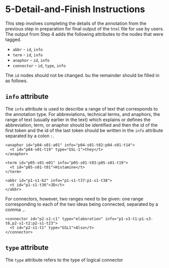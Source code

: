 # 5-Detail-and-Finish Instructions

This step involves completing the details of the annotation from the previous step in preparation for final output of the `html` file for use by users. The output from Step 4 adds the following attributes to the nodes that were tagged.

* `abbr` - `id`, `info`
* `term` - `id`, `info`
* `anaphor` - `id`, `info`
* `connector` - `id`, `type`, `info`

The `id` nodes should not be changed. bu the remainder should be filled in as follows.

## `info` attribute

The `info` attribute is used to describe a range of text that corresponds to the annotation type. For abbreviations, technical terms, and anaphors, the range of text (usually earlier in the text) which explains or defines the abbreviation, term, or anaphor should be identified and then the id of the first token and the id of the last token should be written in the `info` attribute separated by a colon `:`.

```
<anaphor id="p04-s01-a01" info="p04-s01-t02:p04-s01-t14">
  <t id="p04-s01-t19" type="GSL-1">they</t>
</anaphor>

<term id="p05-s01-e01" info="p05-s01-t03:p05-s01-t19">
  <t id="p05-s01-t01">Histamine</t>
</term>

<abbr id="p1-s1-b2" info="p1-s1-t37:p1-s1-t38">
  <t id="p1-s1-t36">3D</t>
</abbr>
```

For connectors, however, two ranges need to be given: one range corresponding to each of the two ideas being connected, separated by a comma `,`.

```
<connector id="p2-s1-c1" type="elaboration" info="p1-s3-t1:p1-s3-t6,p2-s1-t2:p2-s1-t23">
  <t id="p2-s1-t1" type="GSL1">Also</t>
</connector>
```

## `type` attribute

The `type` attribute refers to the type of logical connector
